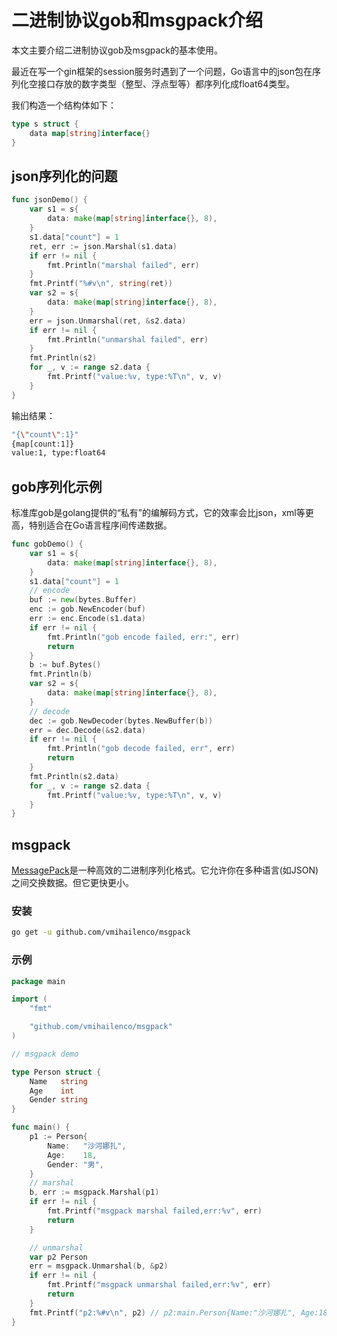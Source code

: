 # 二进制协议gob和msgpack介绍

本文主要介绍二进制协议gob及msgpack的基本使用。

最近在写一个gin框架的session服务时遇到了一个问题，Go语言中的json包在序列化空接口存放的数字类型（整型、浮点型等）都序列化成float64类型。

我们构造一个结构体如下：

```go
type s struct {
    data map[string]interface{}
}
```

## json序列化的问题

```go
func jsonDemo() {
    var s1 = s{
        data: make(map[string]interface{}, 8),
    }
    s1.data["count"] = 1
    ret, err := json.Marshal(s1.data)
    if err != nil {
        fmt.Println("marshal failed", err)
    }
    fmt.Printf("%#v\n", string(ret))
    var s2 = s{
        data: make(map[string]interface{}, 8),
    }
    err = json.Unmarshal(ret, &s2.data)
    if err != nil {
        fmt.Println("unmarshal failed", err)
    }
    fmt.Println(s2)
    for _, v := range s2.data {
        fmt.Printf("value:%v, type:%T\n", v, v)
    }
}
```

输出结果：

```bash
"{\"count\":1}"
{map[count:1]}
value:1, type:float64
```

## gob序列化示例

标准库gob是golang提供的“私有”的编解码方式，它的效率会比json，xml等更高，特别适合在Go语言程序间传递数据。

```go
func gobDemo() {
    var s1 = s{
        data: make(map[string]interface{}, 8),
    }
    s1.data["count"] = 1
    // encode
    buf := new(bytes.Buffer)
    enc := gob.NewEncoder(buf)
    err := enc.Encode(s1.data)
    if err != nil {
        fmt.Println("gob encode failed, err:", err)
        return
    }
    b := buf.Bytes()
    fmt.Println(b)
    var s2 = s{
        data: make(map[string]interface{}, 8),
    }
    // decode
    dec := gob.NewDecoder(bytes.NewBuffer(b))
    err = dec.Decode(&s2.data)
    if err != nil {
        fmt.Println("gob decode failed, err", err)
        return
    }
    fmt.Println(s2.data)
    for _, v := range s2.data {
        fmt.Printf("value:%v, type:%T\n", v, v)
    }
}
```

## msgpack

[MessagePack](https://msgpack.org/)是一种高效的二进制序列化格式。它允许你在多种语言(如JSON)之间交换数据。但它更快更小。

### 安装

```bash
go get -u github.com/vmihailenco/msgpack
```

### 示例

```go
package main

import (
    "fmt"

    "github.com/vmihailenco/msgpack"
)

// msgpack demo

type Person struct {
    Name   string
    Age    int
    Gender string
}

func main() {
    p1 := Person{
        Name:   "沙河娜扎",
        Age:    18,
        Gender: "男",
    }
    // marshal
    b, err := msgpack.Marshal(p1)
    if err != nil {
        fmt.Printf("msgpack marshal failed,err:%v", err)
        return
    }

    // unmarshal
    var p2 Person
    err = msgpack.Unmarshal(b, &p2)
    if err != nil {
        fmt.Printf("msgpack unmarshal failed,err:%v", err)
        return
    }
    fmt.Printf("p2:%#v\n", p2) // p2:main.Person{Name:"沙河娜扎", Age:18, Gender:"男"}
}
```
